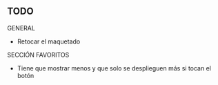 ## TODO

GENERAL
* Retocar el maquetado

SECCIÓN FAVORITOS
* Tiene que mostrar menos y que solo se desplieguen más si tocan el botón
